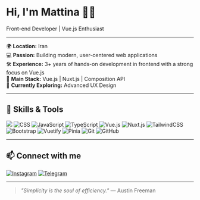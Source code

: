 # Hi, I'm Mattina 👩‍💻

Front-end Developer | Vue.js Enthusiast

---

🌍 **Location:** Iran  
💻 **Passion:** Building modern, user-centered web applications  
🛠️ **Experience:** 3+ years of hands-on development in frontend with a strong focus on Vue.js  
🚀 **Main Stack:** Vue.js | Nuxt.js | Composition API  
🎯 **Currently Exploring:** Advanced UX Design

---

## 🚀 Skills & Tools

![](https://img.shields.io/badge/HTML-EEE3D0?style=for-the-badge&logo=html5&logoColor=black&labelColor=EEE3D0&borderRadius=10)
![CSS](https://img.shields.io/badge/CSS-EEE3D0?style=for-the-badge&logo=css3&logoColor=black&labelColor=EEE3D0&borderRadius=10)
![JavaScript](https://img.shields.io/badge/JavaScript-EEE3D0?style=for-the-badge&logo=javascript&logoColor=black&labelColor=EEE3D0&borderRadius=10)
![TypeScript](https://img.shields.io/badge/TypeScript-EEE3D0?style=for-the-badge&logo=typescript&logoColor=black&labelColor=EEE3D0&borderRadius=10)
![Vue.js](https://img.shields.io/badge/Vue.js-EEE3D0?style=for-the-badge&logo=vue.js&logoColor=black&labelColor=EEE3D0&borderRadius=10)
![Nuxt.js](https://img.shields.io/badge/Nuxt.js-EEE3D0?style=for-the-badge&logo=nuxt.js&logoColor=black&labelColor=EEE3D0&borderRadius=10)
![TailwindCSS](https://img.shields.io/badge/TailwindCSS-EEE3D0?style=for-the-badge&logo=tailwind-css&logoColor=black&labelColor=EEE3D0&borderRadius=10)
![Bootstrap](https://img.shields.io/badge/Bootstrap-EEE3D0?style=for-the-badge&logo=bootstrap&logoColor=black&labelColor=EEE3D0&borderRadius=10)
![Vuetify](https://img.shields.io/badge/Vuetify-EEE3D0?style=for-the-badge&logo=vuetify&logoColor=black&labelColor=EEE3D0&borderRadius=10)
![Pinia](https://img.shields.io/badge/Pinia-EEE3D0?style=for-the-badge&logo=pinia&logoColor=black&labelColor=EEE3D0&borderRadius=10)
![Git](https://img.shields.io/badge/Git-EEE3D0?style=for-the-badge&logo=git&logoColor=black&labelColor=EEE3D0&borderRadius=10)
![GitHub](https://img.shields.io/badge/GitHub-EEE3D0?style=for-the-badge&logo=github&logoColor=black&labelColor=EEE3D0&borderRadius=10)

---

## 📫 Connect with me

[![Instagram](https://img.shields.io/badge/Instagram-EEE3D0?style=for-the-badge&logo=instagram&logoColor=black&labelColor=EEE3D0&borderRadius=10)](https://instagram.com/itsaboutmattina)
[![Telegram](https://img.shields.io/badge/Telegram-EEE3D0?style=for-the-badge&logo=telegram&logoColor=black&labelColor=EEE3D0&borderRadius=10)](https://t.me/itsaboutmattina)

---

> *"Simplicity is the soul of efficiency."* — Austin Freeman
